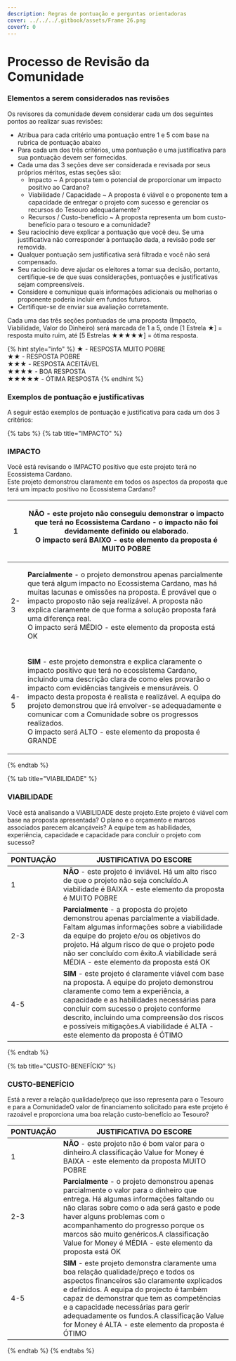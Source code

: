 ```yaml
---
description: Regras de pontuação e perguntas orientadoras
cover: ../../../.gitbook/assets/Frame 26.png
coverY: 0
---
```


# Processo de Revisão da Comunidade

### Elementos a serem considerados nas revisões <a href="#elements-to-consider-in-reviews" id="elements-to-consider-in-reviews"></a>

Os revisores da comunidade devem considerar cada um dos seguintes pontos ao realizar suas revisões:

* Atribua para cada critério uma pontuação entre 1 e 5 com base na rubrica de pontuação abaixo
* Para cada um dos três critérios, uma pontuação e uma justificativa para sua pontuação devem ser fornecidas.
* Cada uma das 3 seções deve ser considerada e revisada por seus próprios méritos, estas seções são:
  * Impacto \~ A proposta tem o potencial de proporcionar um impacto positivo ao Cardano?
  * Viabilidade / Capacidade \~ A proposta é viável e o proponente tem a capacidade de entregar o projeto com sucesso e gerenciar os recursos do Tesouro adequadamente?
  * Recursos / Custo-benefício \~ A proposta representa um bom custo-benefício para o tesouro e a comunidade?
* Seu raciocínio deve explicar a pontuação que você deu. Se uma justificativa não corresponder à pontuação dada, a revisão pode ser removida.
* Qualquer pontuação sem justificativa será filtrada e você não será compensado.
* Seu raciocínio deve ajudar os eleitores a tomar sua decisão, portanto, certifique-se de que suas considerações, pontuações e justificativas sejam compreensíveis.
* Considere e comunique quais informações adicionais ou melhorias o proponente poderia incluir em fundos futuros.
* Certifique-se de enviar sua avaliação corretamente.

Cada uma das três seções pontuadas de uma proposta (Impacto, Viabilidade, Valor do Dinheiro) será marcada de 1 a 5, onde \[1 Estrela ★] = resposta muito ruim, até \[5 Estrelas ★★★★★] = ótima resposta.

{% hint style="info" %}
★ - RESPOSTA MUITO POBRE\
★★ - RESPOSTA POBRE\
★★★ - RESPOSTA ACEITÁVEL\
★★★★ - BOA RESPOSTA\
★★★★★ - ÓTIMA RESPOSTA​
{% endhint %}

### Exemplos de pontuação e justificativas  <a href="#examples-of-scoring-and-rationales" id="examples-of-scoring-and-rationales"></a>

A seguir estão exemplos de pontuação e justificativa para cada um dos 3 critérios:

{% tabs %}
{% tab title="IMPACTO" %}
### IMPACTO <a href="#impact-1" id="impact-1"></a>

Você está revisando o IMPACTO positivo que este projeto terá no Ecossistema Cardano.\
Este projeto demonstrou claramente em todos os aspectos da proposta que terá um impacto positivo no Ecossistema Cardano?

| 1   | <p><strong>NÃO</strong> - este projeto não conseguiu demonstrar o impacto que terá no Ecossistema Cardano - o impacto não foi devidamente definido ou elaborado.<br>O impacto será BAIXO - este elemento da proposta é MUITO POBRE</p>                                                                                                                                                                                                                                          |
| --- | ------------------------------------------------------------------------------------------------------------------------------------------------------------------------------------------------------------------------------------------------------------------------------------------------------------------------------------------------------------------------------------------------------------------------------------------------------------------------------- |
| 2-3 | <p><strong>Parcialmente</strong> - o projeto demonstrou apenas parcialmente que terá algum impacto no Ecossistema Cardano, mas há muitas lacunas e omissões na proposta. É provável que o impacto proposto não seja realizável. A proposta não explica claramente de que forma a solução proposta fará uma diferença real.<br>O impacto será MÉDIO - este elemento da proposta está OK</p>                                                                                      |
| 4-5 | <p><strong>SIM</strong> - este projeto demonstra e explica claramente o impacto positivo que terá no ecossistema Cardano, incluindo uma descrição clara de como eles provarão o impacto com evidências tangíveis e mensuráveis. O impacto desta proposta é realista e realizável. A equipa do projeto demonstrou que irá envolver-se adequadamente e comunicar com a Comunidade sobre os progressos realizados.<br>O impacto será ALTO - este elemento da proposta é GRANDE</p> |
{% endtab %}

{% tab title="VIABILIDADE" %}
### VIABILIDADE <a href="#feasibility-1" id="feasibility-1"></a>

Você está analisando a VIABILIDADE deste projeto.Este projeto é viável com base na proposta apresentada? O plano e o orçamento e marcos associados parecem alcançáveis? A equipe tem as habilidades, experiência, capacidade e capacidade para concluir o projeto com sucesso?

| PONTUAÇÃO | JUSTIFICATIVA DO ESCORE                                                                                                                                                                                                                                                                                                                                  |
| --------- | -------------------------------------------------------------------------------------------------------------------------------------------------------------------------------------------------------------------------------------------------------------------------------------------------------------------------------------------------------- |
| 1         | **NÃO** - este projeto é inviável. Há um alto risco de que o projeto não seja concluído.A viabilidade é BAIXA - este elemento da proposta é MUITO POBRE                                                                                                                                                                                                  |
| 2-3       | **Parcialmente** - a proposta do projeto demonstrou apenas parcialmente a viabilidade. Faltam algumas informações sobre a viabilidade da equipe do projeto e/ou os objetivos do projeto. Há algum risco de que o projeto pode não ser concluído com êxito.A viabilidade será MÉDIA - este elemento da proposta está OK                                   |
| 4-5       | **SIM** - este projeto é claramente viável com base na proposta. A equipe do projeto demonstrou claramente como tem a experiência, a capacidade e as habilidades necessárias para concluir com sucesso o projeto conforme descrito, incluindo uma compreensão dos riscos e possíveis mitigações.A viabilidade é ALTA - este elemento da proposta é ÓTIMO |
{% endtab %}

{% tab title="CUSTO-BENEFÍCIO" %}
### CUSTO-BENEFÍCIO <a href="#value-for-money-1" id="value-for-money-1"></a>

Está a rever a relação qualidade/preço que isso representa para o Tesouro e para a ComunidadeO valor de financiamento solicitado para este projeto é razoável e proporciona uma boa relação custo-benefício ao Tesouro?

| PONTUAÇÃO | JUSTIFICATIVA DO ESCORE                                                                                                                                                                                                                                                                                                                                               |
| --------- | --------------------------------------------------------------------------------------------------------------------------------------------------------------------------------------------------------------------------------------------------------------------------------------------------------------------------------------------------------------------- |
| 1         | **NÃO** - este projeto não é bom valor para o dinheiro.A classificação Value for Money é BAIXA - este elemento da proposta MUITO POBRE                                                                                                                                                                                                                                |
| 2-3       | **Parcialmente** - o projeto demonstrou apenas parcialmente o valor para o dinheiro que entrega. Há algumas informações faltando ou não claras sobre como o ada será gasto e pode haver alguns problemas com o acompanhamento do progresso porque os marcos são muito genéricos.A classificação Value for Money é MÉDIA - este elemento da proposta está OK           |
| 4-5       | **SIM** - este projeto demonstra claramente uma boa relação qualidade/preço e todos os aspectos financeiros são claramente explicados e definidos. A equipa do projecto é também capaz de demonstrar que tem as competências e a capacidade necessárias para gerir adequadamente os fundos.A classificação Value for Money é ALTA - este elemento da proposta é ÓTIMO |
{% endtab %}
{% endtabs %}
